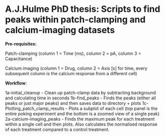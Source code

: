 # A.J.Hulme PhD thesis: Scripts to find peaks within patch-clamping and calcium-imaging datasets

**Pre-requisites:** 

Patch-clamping (column 1 = Time (ms), column 2 = pA, column 3 = Capacitance)

Calcium imaging (column 1 = Drug, column 2 = Axis [s] for time, every subsequent column is the calcium response from a different cell)

**Workflow**: 

1a-initial_cleanup - Clean up patch-clamp data by subtracting background and calculating time in seconds
1b-find_peaks - Finds the peaks (either all peaks or just major peaks) and then saves data to directory + plots
1c-Plotting_patch_clamp_results - Plots a subplot of each cell (top panel is the entire poking experiment and the bottom is a zoomed view of a single peak)
2a-calcium-imaging_peaks - Finds the maximum peak for each treatment within a single cell and then plots. Also calculates the normalised response of each treatment compared to a control treatment. 

